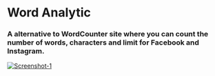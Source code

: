 # Word Analytic

### A alternative to WordCounter site where you can count the number of words, characters and limit for Facebook and Instagram.

<a href="https://ibb.co.com/Hnh1tKD"><img src="https://i.ibb.co.com/f4DBkXY/Screenshot-1.png" alt="Screenshot-1" border="0"></a>
